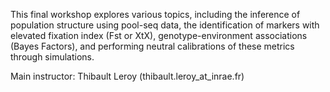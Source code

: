 This final workshop explores various topics, including the inference of population structure using pool-seq data, the identification of markers with elevated fixation index (Fst or XtX), genotype-environment associations (Bayes Factors), and performing neutral calibrations of these metrics through simulations.

Main instructor: Thibault Leroy (thibault.leroy_at_inrae.fr)
